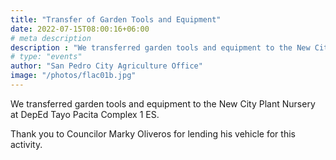```yaml
---
title: "Transfer of Garden Tools and Equipment"
date: 2022-07-15T08:00:16+06:00
# meta description
description : "We transferred garden tools and equipment to the New City Plant Nursery at Pacita Complex"
# type: "events"
author: "San Pedro City Agriculture Office"
image: "/photos/flac01b.jpg"
---
```



We transferred garden tools and equipment to the New City Plant Nursery at DepEd Tayo Pacita Complex 1 ES.

Thank you to Councilor Marky Oliveros for lending his vehicle for this activity.
